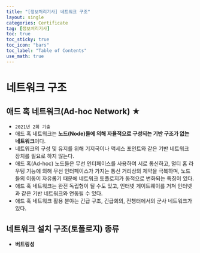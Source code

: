 ```yaml
---
title: "[정보처리기사] 네트워크 구조"
layout: single
categories: Certificate
tag: [정보처리기사]
toc: true
toc_sticky: true
toc_icon: "bars"
toc_label: "Table of Contents"
use_math: true
---
```


# 네트워크 구조

## 애드 혹 네트워크(Ad-hoc Network) ★
- `2021년 2회 기출`
- 애드 혹 네트워크는 **노드(Node)들에 의해 자율적으로 구성되는 기반 구조가 없는 네트워크**이다.
- 네트워크의 구성 및 유지를 위해 기지국이나 액세스 포인트와 같은 기반 네트워크 장치를 필요로 하지 않는다.
- 애드 혹(Ad-hoc) 노드들은 무선 인터페이스를 사용하여 서로 통신하고, 멀티 홉 라우팅 기능에 의해 무선 인터페이스가 가지는 통신 거리상의 제약을 극복하며, 노드들의 이동이 자유롭기 때문에 네트워크 토폴로지가 동적으로 변화되는 특징이 있다.
- 애드 혹 네트워크는 완전 독립형이 될 수도 있고, 인터넷 게이트웨이를 거쳐 인터넷과 같은 기반 네트워크와 연동될 수 있다.
- 애드 혹 네트워크 활용 분야는 긴급 구조, 긴급회의, 전챙터에서의 군사 네트워크가 있다.

## 네트워크 설치 구조(토폴로지) 종류
- **버트링성**